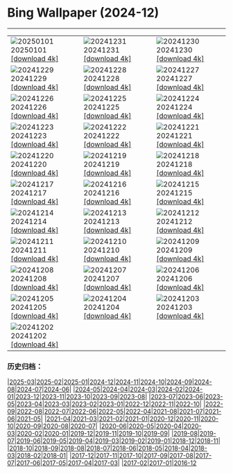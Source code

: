 # Bing Wallpaper (2024-12)
**************

<table><tr><td><img src="https://www.bing.com/th?id=OHR.CANYE24_FR-CA7534148922_1920x1080.jpg" alt="20250101"> 20250101 <a href="https://www.bing.com/th?id=OHR.CANYE24_FR-CA7534148922_UHD.jpg">[download 4k]</a></td><td><img src="https://www.bing.com/th?id=OHR.MountFieldNP_FR-CA7134371574_1920x1080.jpg" alt="20241231"> 20241231 <a href="https://www.bing.com/th?id=OHR.MountFieldNP_FR-CA7134371574_UHD.jpg">[download 4k]</a></td><td><img src="https://www.bing.com/th?id=OHR.BorobudurBells_FR-CA7089103759_1920x1080.jpg" alt="20241230"> 20241230 <a href="https://www.bing.com/th?id=OHR.BorobudurBells_FR-CA7089103759_UHD.jpg">[download 4k]</a></td></tr><tr><td><img src="https://www.bing.com/th?id=OHR.CoralTurtle_FR-CA6869883059_1920x1080.jpg" alt="20241229"> 20241229 <a href="https://www.bing.com/th?id=OHR.CoralTurtle_FR-CA6869883059_UHD.jpg">[download 4k]</a></td><td><img src="https://www.bing.com/th?id=OHR.LakeBledSnow_FR-CA6860271239_1920x1080.jpg" alt="20241228"> 20241228 <a href="https://www.bing.com/th?id=OHR.LakeBledSnow_FR-CA6860271239_UHD.jpg">[download 4k]</a></td><td><img src="https://www.bing.com/th?id=OHR.BoxingDay24_FR-CA1518470041_1920x1080.jpg" alt="20241227"> 20241227 <a href="https://www.bing.com/th?id=OHR.BoxingDay24_FR-CA1518470041_UHD.jpg">[download 4k]</a></td></tr><tr><td><img src="https://www.bing.com/th?id=OHR.Christmas24_FR-CA6807039694_1920x1080.jpg" alt="20241226"> 20241226 <a href="https://www.bing.com/th?id=OHR.Christmas24_FR-CA6807039694_UHD.jpg">[download 4k]</a></td><td><img src="https://www.bing.com/th?id=OHR.SantaSnowglobe_FR-CA6593059116_1920x1080.jpg" alt="20241225"> 20241225 <a href="https://www.bing.com/th?id=OHR.SantaSnowglobe_FR-CA6593059116_UHD.jpg">[download 4k]</a></td><td><img src="https://www.bing.com/th?id=OHR.FestivusCranes_FR-CA6325415770_1920x1080.jpg" alt="20241224"> 20241224 <a href="https://www.bing.com/th?id=OHR.FestivusCranes_FR-CA6325415770_UHD.jpg">[download 4k]</a></td></tr><tr><td><img src="https://www.bing.com/th?id=OHR.CrystalPier_FR-CA7850031267_1920x1080.jpg" alt="20241223"> 20241223 <a href="https://www.bing.com/th?id=OHR.CrystalPier_FR-CA7850031267_UHD.jpg">[download 4k]</a></td><td><img src="https://www.bing.com/th?id=OHR.SolsticeHalo_FR-CA5700741639_1920x1080.jpg" alt="20241222"> 20241222 <a href="https://www.bing.com/th?id=OHR.SolsticeHalo_FR-CA5700741639_UHD.jpg">[download 4k]</a></td><td><img src="https://www.bing.com/th?id=OHR.SantaClausVillage_FR-CA3164872000_1920x1080.jpg" alt="20241221"> 20241221 <a href="https://www.bing.com/th?id=OHR.SantaClausVillage_FR-CA3164872000_UHD.jpg">[download 4k]</a></td></tr><tr><td><img src="https://www.bing.com/th?id=OHR.SibiuRomania_FR-CA5341145448_1920x1080.jpg" alt="20241220"> 20241220 <a href="https://www.bing.com/th?id=OHR.SibiuRomania_FR-CA5341145448_UHD.jpg">[download 4k]</a></td><td><img src="https://www.bing.com/th?id=OHR.NutcrackerBallet_FR-CA2554047378_1920x1080.jpg" alt="20241219"> 20241219 <a href="https://www.bing.com/th?id=OHR.NutcrackerBallet_FR-CA2554047378_UHD.jpg">[download 4k]</a></td><td><img src="https://www.bing.com/th?id=OHR.ReinefjordenNorway_FR-CA4918243263_1920x1080.jpg" alt="20241218"> 20241218 <a href="https://www.bing.com/th?id=OHR.ReinefjordenNorway_FR-CA4918243263_UHD.jpg">[download 4k]</a></td></tr><tr><td><img src="https://www.bing.com/th?id=OHR.SalzburgSnow_FR-CA8518855447_1920x1080.jpg" alt="20241217"> 20241217 <a href="https://www.bing.com/th?id=OHR.SalzburgSnow_FR-CA8518855447_UHD.jpg">[download 4k]</a></td><td><img src="https://www.bing.com/th?id=OHR.MisurinaLake_FR-CA4286276291_1920x1080.jpg" alt="20241216"> 20241216 <a href="https://www.bing.com/th?id=OHR.MisurinaLake_FR-CA4286276291_UHD.jpg">[download 4k]</a></td><td><img src="https://www.bing.com/th?id=OHR.NorthernHawkOwl_FR-CA4030609030_1920x1080.jpg" alt="20241215"> 20241215 <a href="https://www.bing.com/th?id=OHR.NorthernHawkOwl_FR-CA4030609030_UHD.jpg">[download 4k]</a></td></tr><tr><td><img src="https://www.bing.com/th?id=OHR.ChristmasBudapest_FR-CA8168719338_1920x1080.jpg" alt="20241214"> 20241214 <a href="https://www.bing.com/th?id=OHR.ChristmasBudapest_FR-CA8168719338_UHD.jpg">[download 4k]</a></td><td><img src="https://www.bing.com/th?id=OHR.WildPoinsettia_FR-CA2997084184_1920x1080.jpg" alt="20241213"> 20241213 <a href="https://www.bing.com/th?id=OHR.WildPoinsettia_FR-CA2997084184_UHD.jpg">[download 4k]</a></td><td><img src="https://www.bing.com/th?id=OHR.DolomitesSky_FR-CA1628831705_1920x1080.jpg" alt="20241212"> 20241212 <a href="https://www.bing.com/th?id=OHR.DolomitesSky_FR-CA1628831705_UHD.jpg">[download 4k]</a></td></tr><tr><td><img src="https://www.bing.com/th?id=OHR.CornwallSnow_FR-CA1404648884_1920x1080.jpg" alt="20241211"> 20241211 <a href="https://www.bing.com/th?id=OHR.CornwallSnow_FR-CA1404648884_UHD.jpg">[download 4k]</a></td><td><img src="https://www.bing.com/th?id=OHR.GuanacosChile_FR-CA0938601929_1920x1080.jpg" alt="20241210"> 20241210 <a href="https://www.bing.com/th?id=OHR.GuanacosChile_FR-CA0938601929_UHD.jpg">[download 4k]</a></td><td><img src="https://www.bing.com/th?id=OHR.ReopeningNotreDame_FR-CA5489836690_1920x1080.jpg" alt="20241209"> 20241209 <a href="https://www.bing.com/th?id=OHR.ReopeningNotreDame_FR-CA5489836690_UHD.jpg">[download 4k]</a></td></tr><tr><td><img src="https://www.bing.com/th?id=OHR.TorontoWinterSkyline_FR-CA4116512200_1920x1080.jpg" alt="20241208"> 20241208 <a href="https://www.bing.com/th?id=OHR.TorontoWinterSkyline_FR-CA4116512200_UHD.jpg">[download 4k]</a></td><td><img src="https://www.bing.com/th?id=OHR.HelsinkiDusk_FR-CA2777107787_1920x1080.jpg" alt="20241207"> 20241207 <a href="https://www.bing.com/th?id=OHR.HelsinkiDusk_FR-CA2777107787_UHD.jpg">[download 4k]</a></td><td><img src="https://www.bing.com/th?id=OHR.MonoTufa_FR-CA2264462783_1920x1080.jpg" alt="20241206"> 20241206 <a href="https://www.bing.com/th?id=OHR.MonoTufa_FR-CA2264462783_UHD.jpg">[download 4k]</a></td></tr><tr><td><img src="https://www.bing.com/th?id=OHR.RhinosKenya_FR-CA8302013290_1920x1080.jpg" alt="20241205"> 20241205 <a href="https://www.bing.com/th?id=OHR.RhinosKenya_FR-CA8302013290_UHD.jpg">[download 4k]</a></td><td><img src="https://www.bing.com/th?id=OHR.JaipurFort_FR-CA8032465470_1920x1080.jpg" alt="20241204"> 20241204 <a href="https://www.bing.com/th?id=OHR.JaipurFort_FR-CA8032465470_UHD.jpg">[download 4k]</a></td><td><img src="https://www.bing.com/th?id=OHR.SnowMoose_FR-CA5366514612_1920x1080.jpg" alt="20241203"> 20241203 <a href="https://www.bing.com/th?id=OHR.SnowMoose_FR-CA5366514612_UHD.jpg">[download 4k]</a></td></tr><tr><td><img src="https://www.bing.com/th?id=OHR.IcebergsAntarctica_FR-CA4528106191_1920x1080.jpg" alt="20241202"> 20241202 <a href="https://www.bing.com/th?id=OHR.IcebergsAntarctica_FR-CA4528106191_UHD.jpg">[download 4k]</a></td><td></td><td></td></tr></table>

### 历史归档：

|[2025-03](/../2025-03/2025-03.md)|[2025-02](/../2025-02/2025-02.md)|[2025-01](/../2025-01/2025-01.md)|[2024-12](/2024-12.md)|[2024-11](/../2024-11/2024-11.md)|[2024-10](/../2024-10/2024-10.md)|[2024-09](/../2024-09/2024-09.md)|[2024-08](/../2024-08/2024-08.md)|[2024-07](/../2024-07/2024-07.md)|[2024-06](/../2024-06/2024-06.md)|
|[2024-05](/../2024-05/2024-05.md)|[2024-04](/../2024-04/2024-04.md)|[2024-03](/../2024-03/2024-03.md)|[2024-02](/../2024-02/2024-02.md)|[2024-01](/../2024-01/2024-01.md)|[2023-12](/../2023-12/2023-12.md)|[2023-11](/../2023-11/2023-11.md)|[2023-10](/../2023-10/2023-10.md)|[2023-09](/../2023-09/2023-09.md)|[2023-08](/../2023-08/2023-08.md)|
|[2023-07](/../2023-07/2023-07.md)|[2023-06](/../2023-06/2023-06.md)|[2023-05](/../2023-05/2023-05.md)|[2023-04](/../2023-04/2023-04.md)|[2023-03](/../2023-03/2023-03.md)|[2023-02](/../2023-02/2023-02.md)|[2023-01](/../2023-01/2023-01.md)|[2022-12](/../2022-12/2022-12.md)|[2022-11](/../2022-11/2022-11.md)|[2022-10](/../2022-10/2022-10.md)|
|[2022-09](/../2022-09/2022-09.md)|[2022-08](/../2022-08/2022-08.md)|[2022-07](/../2022-07/2022-07.md)|[2022-06](/../2022-06/2022-06.md)|[2022-05](/../2022-05/2022-05.md)|[2022-04](/../2022-04/2022-04.md)|[2021-08](/../2021-08/2021-08.md)|[2021-07](/../2021-07/2021-07.md)|[2021-06](/../2021-06/2021-06.md)|[2021-05](/../2021-05/2021-05.md)|
|[2021-04](/../2021-04/2021-04.md)|[2021-03](/../2021-03/2021-03.md)|[2021-02](/../2021-02/2021-02.md)|[2021-01](/../2021-01/2021-01.md)|[2020-12](/../2020-12/2020-12.md)|[2020-11](/../2020-11/2020-11.md)|[2020-10](/../2020-10/2020-10.md)|[2020-09](/../2020-09/2020-09.md)|[2020-08](/../2020-08/2020-08.md)|[2020-07](/../2020-07/2020-07.md)|
|[2020-06](/../2020-06/2020-06.md)|[2020-05](/../2020-05/2020-05.md)|[2020-04](/../2020-04/2020-04.md)|[2020-03](/../2020-03/2020-03.md)|[2020-02](/../2020-02/2020-02.md)|[2020-01](/../2020-01/2020-01.md)|[2019-12](/../2019-12/2019-12.md)|[2019-11](/../2019-11/2019-11.md)|[2019-10](/../2019-10/2019-10.md)|[2019-09](/../2019-09/2019-09.md)|
|[2019-08](/../2019-08/2019-08.md)|[2019-07](/../2019-07/2019-07.md)|[2019-06](/../2019-06/2019-06.md)|[2019-05](/../2019-05/2019-05.md)|[2019-04](/../2019-04/2019-04.md)|[2019-03](/../2019-03/2019-03.md)|[2019-02](/../2019-02/2019-02.md)|[2019-01](/../2019-01/2019-01.md)|[2018-12](/../2018-12/2018-12.md)|[2018-11](/../2018-11/2018-11.md)|
|[2018-10](/../2018-10/2018-10.md)|[2018-09](/../2018-09/2018-09.md)|[2018-08](/../2018-08/2018-08.md)|[2018-07](/../2018-07/2018-07.md)|[2018-06](/../2018-06/2018-06.md)|[2018-05](/../2018-05/2018-05.md)|[2018-04](/../2018-04/2018-04.md)|[2018-03](/../2018-03/2018-03.md)|[2018-02](/../2018-02/2018-02.md)|[2018-01](/../2018-01/2018-01.md)|
|[2017-12](/../2017-12/2017-12.md)|[2017-11](/../2017-11/2017-11.md)|[2017-10](/../2017-10/2017-10.md)|[2017-09](/../2017-09/2017-09.md)|[2017-08](/../2017-08/2017-08.md)|[2017-07](/../2017-07/2017-07.md)|[2017-06](/../2017-06/2017-06.md)|[2017-05](/../2017-05/2017-05.md)|[2017-04](/../2017-04/2017-04.md)|[2017-03](/../2017-03/2017-03.md)|
|[2017-02](/../2017-02/2017-02.md)|[2017-01](/../2017-01/2017-01.md)|[2016-12](/../2016-12/2016-12.md)